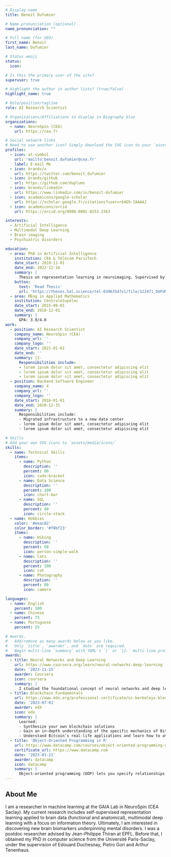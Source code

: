 ```yaml
---
# Display name
title: Benoit Dufumier

# Name pronunciation (optional)
name_pronunciation: ""

# Full name (for SEO)
first_name: Benoit
last_name: Dufumier

# Status emoji
status:
  icon: 

# Is this the primary user of the site?
superuser: true

# Highlight the author in author lists? (true/false)
highlight_name: true

# Role/position/tagline
role: AI Research Scientist

# Organizations/Affiliations to display in Biography blox
organizations:
  - name: NeuroSpin (CEA)
    url: https://cea.fr

# Social network links
# Need to use another icon? Simply download the SVG icon to your `assets/media/icons/` folder.
profiles:
  - icon: at-symbol
    url: 'mailto:benoit.dufumier@cea.fr'
    label: E-mail Me
  - icon: brands/x
    url: https://twitter.com/benoit_dufumier
  - icon: brands/github
    url: https://github.com/duplums
  - icon: brands/linkedin
    url: https://www.linkedin.com/in/benoit-dufumier
  - icon: academicons/google-scholar
    url: https://scholar.google.fr/citations?user=r64E9-IAAAAJ
  - icon: academicons/orcid
    url: https://orcid.org/0000-0002-8253-2363

interests:
  - Artificial Intelligence
  - Multimodal Deep Learning
  - Brain imaging
  - Psychiatric disorders

education:
  - area: PhD in Artificial Intelligence
    institution: CEA & Télécom ParisTech
    date_start: 2019-11-01
    date_end: 2022-12-16
    summary: |
      Thesis on representation learning in neuroimaging. Supervised by [Dr. Edouard Duchesnay](https://duchesnay.github.io), [Prof. Pietro Gori](https://perso.telecom-paristech.fr/pgori) and [Prof. Arthur Tenenhaus](https://l2s.centralesupelec.fr/u/tenenhaus-arthur). Presented papers at top-tiers ML and medical imaging conferences (MICCAI, ICLR, ICML) with the contributions being published in 2 Springer journals (NeuroImage).
    button:
      text: 'Read Thesis'
      url: 'https://theses.hal.science/tel-03963547v1/file/122471_DUFUMIER_2022_archivage.pdf'
  - area: MEng in Applied Mathematics 
    institution: CentraleSupélec
    date_start: 2015-09-01
    date_end: 2018-12-01
    summary: |
      GPA: 3.9/4.0
work:
  - position: AI Research Scientist
    company_name: NeuroSpin (CEA) 
    company_url: ''
    company_logo: ''
    date_start: 2021-01-01
    date_end: ''
    summary: |2-
      Responsibilities include:
      - lorem ipsum dolor sit amet, consectetur adipiscing elit
      - lorem ipsum dolor sit amet, consectetur adipiscing elit
      - lorem ipsum dolor sit amet, consectetur adipiscing elit
  - position: Backend Software Engineer
    company_name: X
    company_url: ''
    company_logo: ''
    date_start: 2016-01-01
    date_end: 2020-12-31
    summary: |
      Responsibilities include:
      - Migrated infrastructure to a new data center
      - lorem ipsum dolor sit amet, consectetur adipiscing elit
      - lorem ipsum dolor sit amet, consectetur adipiscing elit

# Skills
# Add your own SVG icons to `assets/media/icons/`
skills:
  - name: Technical Skills
    items:
      - name: Python
        description: ''
        percent: 80
        icon: code-bracket
      - name: Data Science
        description: ''
        percent: 100
        icon: chart-bar
      - name: SQL
        description: ''
        percent: 40
        icon: circle-stack
  - name: Hobbies
    color: '#eeac02'
    color_border: '#f0bf23'
    items:
      - name: Hiking
        description: ''
        percent: 60
        icon: person-simple-walk
      - name: Cats
        description: ''
        percent: 100
        icon: cat
      - name: Photography
        description: ''
        percent: 80
        icon: camera

languages:
  - name: English
    percent: 100
  - name: Chinese
    percent: 75
  - name: Portuguese
    percent: 25

# Awards.
#   Add/remove as many awards below as you like.
#   Only `title`, `awarder`, and `date` are required.
#   Begin multi-line `summary` with YAML's `|` or `|2-` multi-line prefix and indent 2 spaces below.
awards:
  - title: Neural Networks and Deep Learning
    url: https://www.coursera.org/learn/neural-networks-deep-learning
    date: '2023-11-25'
    awarder: Coursera
    icon: coursera
    summary: |
      I studied the foundational concept of neural networks and deep learning. By the end, I was familiar with the significant technological trends driving the rise of deep learning; build, train, and apply fully connected deep neural networks; implement efficient (vectorized) neural networks; identify key parameters in a neural network’s architecture; and apply deep learning to your own applications.
  - title: Blockchain Fundamentals
    url: https://www.edx.org/professional-certificate/uc-berkeleyx-blockchain-fundamentals
    date: '2023-07-01'
    awarder: edX
    icon: edx
    summary: |
      Learned:
      - Synthesize your own blockchain solutions
      - Gain an in-depth understanding of the specific mechanics of Bitcoin
      - Understand Bitcoin’s real-life applications and learn how to attack and destroy Bitcoin, Ethereum, smart contracts and Dapps, and alternatives to Bitcoin’s Proof-of-Work consensus algorithm
  - title: 'Object-Oriented Programming in R'
    url: https://www.datacamp.com/courses/object-oriented-programming-with-s3-and-r6-in-r
    certificate_url: https://www.datacamp.com
    date: '2023-01-21'
    awarder: datacamp
    icon: datacamp
    summary: |
      Object-oriented programming (OOP) lets you specify relationships between functions and the objects that they can act on, helping you manage complexity in your code. This is an intermediate level course, providing an introduction to OOP, using the S3 and R6 systems. S3 is a great day-to-day R programming tool that simplifies some of the functions that you write. R6 is especially useful for industry-specific analyses, working with web APIs, and building GUIs.
---
```


## About Me

I am a researcher in machine learning at the GAIA Lab in NeuroSpin (CEA Saclay). My current research includes self-supervised representation learning applied to brain data (functional and anatomical), multimodal deep learning with a focus on information theory. Ultimately, I am interested in discovering new brain biomarkers underpinning mental disorders.
I was a postdoc researcher advised by Jean-Philippe Thiran at EPFL. Before that, I obtained my PhD in computer science from the Université Paris-Saclay, under the supervision of Edouard Duchesnay, Pietro Gori and Arthur Tenenhaus.